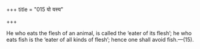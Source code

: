 +++
title = "015 यो यस्य"

+++

He who eats the flesh of an animal, is called the ‘eater of its flesh’; he who eats fish is the ‘eater of all kinds of flesh’; hence one shall avoid fish.—(15).